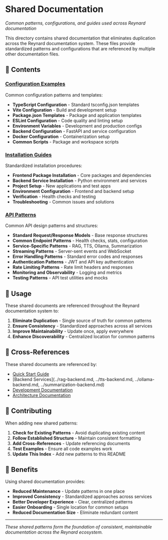 # Shared Documentation

*Common patterns, configurations, and guides used across Reynard documentation*

This directory contains shared documentation that eliminates duplication across the Reynard documentation system. These files provide standardized patterns and configurations that are referenced by multiple other documentation files.

## 📁 Contents

### [Configuration Examples](./configuration-examples.md)

Common configuration patterns and templates:

- **TypeScript Configuration** - Standard tsconfig.json templates
- **Vite Configuration** - Build and development setup
- **Package.json Templates** - Package and application templates
- **ESLint Configuration** - Code quality and linting setup
- **Environment Variables** - Development and production configs
- **Backend Configuration** - FastAPI and service configuration
- **Docker Configuration** - Containerization setup
- **Common Scripts** - Package and workspace scripts

### [Installation Guides](./installation-guides.md)

Standardized installation procedures:

- **Frontend Package Installation** - Core packages and dependencies
- **Backend Service Installation** - Python environment and services
- **Project Setup** - New applications and test apps
- **Environment Configuration** - Frontend and backend setup
- **Verification** - Health checks and testing
- **Troubleshooting** - Common issues and solutions

### [API Patterns](./api-patterns.md)

Common API design patterns and structures:

- **Standard Request/Response Models** - Base response structures
- **Common Endpoint Patterns** - Health checks, stats, configuration
- **Service-Specific Patterns** - RAG, TTS, Ollama, Summarization
- **Streaming Patterns** - Server-sent events and WebSocket
- **Error Handling Patterns** - Standard error codes and responses
- **Authentication Patterns** - JWT and API key authentication
- **Rate Limiting Patterns** - Rate limit headers and responses
- **Monitoring and Observability** - Logging and metrics
- **Testing Patterns** - API test utilities and mocks

## 🎯 Usage

These shared documents are referenced throughout the Reynard documentation system to:

1. **Eliminate Duplication** - Single source of truth for common patterns
2. **Ensure Consistency** - Standardized approaches across all services
3. **Improve Maintainability** - Update once, apply everywhere
4. **Enhance Discoverability** - Centralized location for common patterns

## 🔗 Cross-References

These shared documents are referenced by:

- [Quick Start Guide](../quickstart.md)
- [Backend Services](../rag-backend.md, ../tts-backend.md, ../ollama-backend.md, ../summarization-backend.md)
- [Development Documentation](../development/)
- [Architecture Documentation](../architecture/)

## 📝 Contributing

When adding new shared patterns:

1. **Check for Existing Patterns** - Avoid duplicating existing content
2. **Follow Established Structure** - Maintain consistent formatting
3. **Add Cross-References** - Update referencing documents
4. **Test Examples** - Ensure all code examples work
5. **Update This Index** - Add new patterns to this README

## 🚀 Benefits

Using shared documentation provides:

- **Reduced Maintenance** - Update patterns in one place
- **Improved Consistency** - Standardized approaches across services
- **Better Developer Experience** - Clear, centralized patterns
- **Easier Onboarding** - Single location for common setups
- **Reduced Documentation Size** - Eliminate redundant content

---

*These shared patterns form the foundation of consistent, maintainable documentation across the Reynard ecosystem.*
